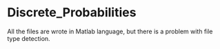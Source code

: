 # Discrete_Probabilities
All the files are wrote in Matlab language, but there is a problem with file type detection.

